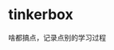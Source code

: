 





















































































# tinkerbox
啥都搞点，记录点别的学习过程
